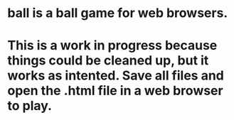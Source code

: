 # ball is a ball game for web browsers.
# This is a work in progress because things could be cleaned up, but it works as intented. Save all files and open the .html file in a web browser to play.
